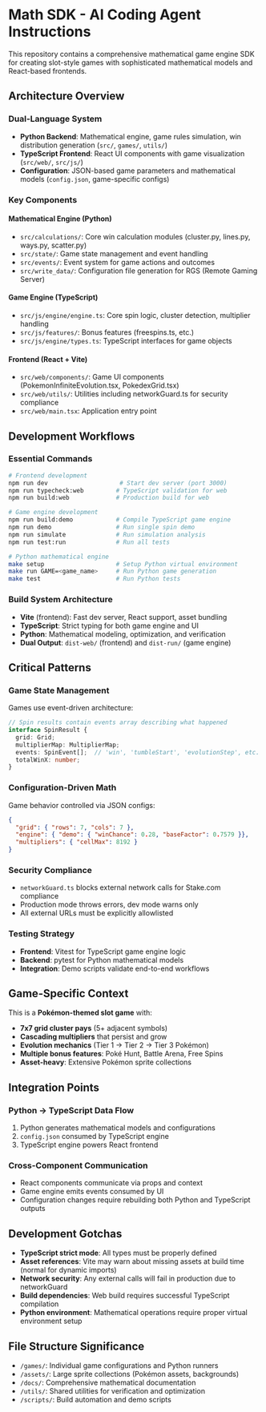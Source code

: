 # Math SDK - AI Coding Agent Instructions

This repository contains a comprehensive mathematical game engine SDK for creating slot-style games with sophisticated mathematical models and React-based frontends.

## Architecture Overview

### Dual-Language System
- **Python Backend**: Mathematical engine, game rules simulation, win distribution generation (`src/`, `games/`, `utils/`)
- **TypeScript Frontend**: React UI components with game visualization (`src/web/`, `src/js/`)
- **Configuration**: JSON-based game parameters and mathematical models (`config.json`, game-specific configs)

### Key Components

#### Mathematical Engine (Python)
- `src/calculations/`: Core win calculation modules (cluster.py, lines.py, ways.py, scatter.py)
- `src/state/`: Game state management and event handling
- `src/events/`: Event system for game actions and outcomes
- `src/write_data/`: Configuration file generation for RGS (Remote Gaming Server)

#### Game Engine (TypeScript)
- `src/js/engine/engine.ts`: Core spin logic, cluster detection, multiplier handling
- `src/js/features/`: Bonus features (freespins.ts, etc.)
- `src/js/engine/types.ts`: TypeScript interfaces for game objects

#### Frontend (React + Vite)
- `src/web/components/`: Game UI components (PokemonInfiniteEvolution.tsx, PokedexGrid.tsx)
- `src/web/utils/`: Utilities including networkGuard.ts for security compliance
- `src/web/main.tsx`: Application entry point

## Development Workflows

### Essential Commands
```bash
# Frontend development
npm run dev                    # Start dev server (port 3000)
npm run typecheck:web         # TypeScript validation for web
npm run build:web             # Production build for web

# Game engine development  
npm run build:demo            # Compile TypeScript game engine
npm run demo                  # Run single spin demo
npm run simulate              # Run simulation analysis
npm run test:run              # Run all tests

# Python mathematical engine
make setup                    # Setup Python virtual environment
make run GAME=<game_name>     # Run Python game generation
make test                     # Run Python tests
```

### Build System Architecture
- **Vite** (frontend): Fast dev server, React support, asset bundling
- **TypeScript**: Strict typing for both game engine and UI
- **Python**: Mathematical modeling, optimization, and verification
- **Dual Output**: `dist-web/` (frontend) and `dist-run/` (game engine)

## Critical Patterns

### Game State Management
Games use event-driven architecture:
```typescript
// Spin results contain events array describing what happened
interface SpinResult {
  grid: Grid;
  multiplierMap: MultiplierMap;
  events: SpinEvent[];  // 'win', 'tumbleStart', 'evolutionStep', etc.
  totalWinX: number;
}
```

### Configuration-Driven Math
Game behavior controlled via JSON configs:
```json
{
  "grid": { "rows": 7, "cols": 7 },
  "engine": { "demo": { "winChance": 0.28, "baseFactor": 0.7579 }},
  "multipliers": { "cellMax": 8192 }
}
```

### Security Compliance
- `networkGuard.ts` blocks external network calls for Stake.com compliance
- Production mode throws errors, dev mode warns only
- All external URLs must be explicitly allowlisted

### Testing Strategy
- **Frontend**: Vitest for TypeScript game engine logic
- **Backend**: pytest for Python mathematical models
- **Integration**: Demo scripts validate end-to-end workflows

## Game-Specific Context

This is a **Pokémon-themed slot game** with:
- **7x7 grid cluster pays** (5+ adjacent symbols)
- **Cascading multipliers** that persist and grow
- **Evolution mechanics** (Tier 1 → Tier 2 → Tier 3 Pokémon)
- **Multiple bonus features**: Poké Hunt, Battle Arena, Free Spins
- **Asset-heavy**: Extensive Pokémon sprite collections

## Integration Points

### Python → TypeScript Data Flow
1. Python generates mathematical models and configurations
2. `config.json` consumed by TypeScript engine
3. TypeScript engine powers React frontend

### Cross-Component Communication
- React components communicate via props and context
- Game engine emits events consumed by UI
- Configuration changes require rebuilding both Python and TypeScript outputs

## Development Gotchas

- **TypeScript strict mode**: All types must be properly defined
- **Asset references**: Vite may warn about missing assets at build time (normal for dynamic imports)
- **Network security**: Any external calls will fail in production due to networkGuard
- **Build dependencies**: Web build requires successful TypeScript compilation
- **Python environment**: Mathematical operations require proper virtual environment setup

## File Structure Significance
- `/games/`: Individual game configurations and Python runners
- `/assets/`: Large sprite collections (Pokémon assets, backgrounds)
- `/docs/`: Comprehensive mathematical documentation
- `/utils/`: Shared utilities for verification and optimization
- `/scripts/`: Build automation and demo scripts